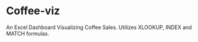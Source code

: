 # Coffee-viz
An Excel Dashboard Visualizing Coffee Sales. Utilizes XLOOKUP, INDEX and MATCH formulas. 
